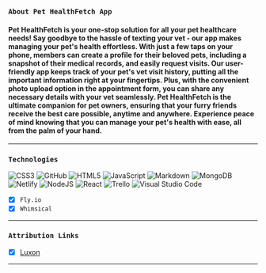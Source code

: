 

### `About Pet HealthFetch App`
#### Pet HealthFetch is your one-stop solution for all your pet healthcare needs! Say goodbye to the hassle of texting your vet - our app makes managing your pet's health effortless. With just a few taps on your phone, members can create a profile for their beloved pets, including a snapshot of their medical records, and easily request visits. Our user-friendly app keeps track of your pet's vet visit history, putting all the important information right at your fingertips. Plus, with the convenient photo upload option in the appointment form, you can share any necessary details with your vet seamlessly. Pet HealthFetch is the ultimate companion for pet owners, ensuring that your furry friends receive the best care possible, anytime and anywhere. Experience peace of mind knowing that you can manage your pet's health with ease, all from the palm of your hand. 
---
### `Technologies`

![CSS3](https://img.shields.io/badge/css3-%231572B6.svg?style=for-the-badge&logo=css3&logoColor=white)
![GitHub](https://img.shields.io/badge/github-%23121011.svg?style=for-the-badge&logo=github&logoColor=white)
![HTML5](https://img.shields.io/badge/html5-%23E34F26.svg?style=for-the-badge&logo=html5&logoColor=white)
![JavaScript](https://img.shields.io/badge/javascript-%23323330.svg?style=for-the-badge&logo=javascript&logoColor=%23F7DF1E)
![Markdown](https://img.shields.io/badge/markdown-%23000000.svg?style=for-the-badge&logo=markdown&logoColor=white)
![MongoDB](https://img.shields.io/badge/MongoDB-%234ea94b.svg?style=for-the-badge&logo=mongodb&logoColor=white)
![Netlify](https://img.shields.io/badge/netlify-%23000000.svg?style=for-the-badge&logo=netlify&logoColor=#00C7B7)
![NodeJS](https://img.shields.io/badge/node.js-6DA55F?style=for-the-badge&logo=node.js&logoColor=white)
![React](https://img.shields.io/badge/react-%2320232a.svg?style=for-the-badge&logo=react&logoColor=%2361DAFB)
![Trello](https://img.shields.io/badge/Trello-%23026AA7.svg?style=for-the-badge&logo=Trello&logoColor=white)
![Visual Studio Code](https://img.shields.io/badge/Visual%20Studio%20Code-0078d7.svg?style=for-the-badge&logo=visual-studio-code&logoColor=white)
- [x] `Fly.io`
- [x] `Whimsical`
---
### `Attribution Links`

- [x] [Luxon](https://github.com/moment/luxon/blob/master/docs/install.md)

***